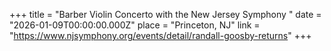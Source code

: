 +++
title = "Barber Violin Concerto with the New Jersey Symphony "
date = "2026-01-09T00:00:00.000Z"
place = "Princeton, NJ"
link = "https://www.njsymphony.org/events/detail/randall-goosby-returns"
+++


